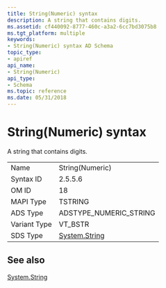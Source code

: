 ```yaml
---
title: String(Numeric) syntax
description: A string that contains digits.
ms.assetid: cf440092-8777-460c-a3a2-6cc7bd3075b8
ms.tgt_platform: multiple
keywords:
- String(Numeric) syntax AD Schema
topic_type:
- apiref
api_name:
- String(Numeric)
api_type:
- Schema
ms.topic: reference
ms.date: 05/31/2018
---
```


# String(Numeric) syntax

A string that contains digits.



|              |                                                                        |
|--------------|------------------------------------------------------------------------|
| Name         | String(Numeric)                                                        |
| Syntax ID    | 2.5.5.6                                                                |
| OM ID        | 18                                                                     |
| MAPI Type    | TSTRING                                                                |
| ADS Type     | ADSTYPE\_NUMERIC\_STRING                                               |
| Variant Type | VT\_BSTR                                                               |
| SDS Type     | [System.String](https://docs.microsoft.com/dotnet/api/system.string?redirectedfrom=MSDN) |



## See also

<dl> <dt>

[System.String](https://docs.microsoft.com/dotnet/api/system.string?redirectedfrom=MSDN)
</dt> </dl>

 

 




